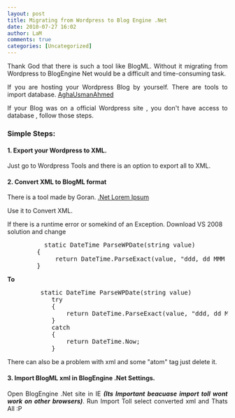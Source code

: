 ```yaml
---
layout: post
title: Migrating from Wordpress to Blog Engine .Net
date: 2010-07-27 16:02
author: LaM
comments: true
categories: [Uncategorized]
---
```

<p style="text-align:justify;">Thank God that there is such a tool like BlogML. Without it migrating from Wordpress to BlogEngine Net would be a difficult and  time-consuming task.</p>
<p style="text-align:justify;">If you are hosting your Wordpress Blog by yourself. There are tools to import database. <a href="http://www.aghausman.net/blog-engine/Migrate_from_WordPress_to_BlogEnginenet.html">AghaUsmanAhmed</a></p>
<p style="text-align:justify;">If your Blog was on a official Wordpress site , you don't have access to database , follow those steps.</p>

<h3>Simple Steps:</h3>
<strong>
</strong>

<strong>
<h4>1. Export your Wordpress to XML.</h4>
</strong>

Just go to Wordpress Tools and there is an option to export all to XML.

<strong> </strong>

<strong>
<h4>2. Convert XML to BlogML format</h4>
</strong>

There is a tool made by Goran. <a href="http://www.visualsoftware.net/Blog/post/2009/10/27/WordPress-eXtended-RSS-to-BlogMl-converter-WXR-2-BlogML.aspx"> .Net Lorem Ipsum</a>

Use it to Convert XML.

If there is a runtime error or somekind of an Exception. Download VS 2008 solution and  change
<pre class="brush:csharp;">          static DateTime ParseWPDate(string value)
        {
             return DateTime.ParseExact(value, "ddd, dd MMM yyyy HH:mm:ss zz00", ci.DateTimeFormat);
        }</pre>
<strong>To</strong>
<pre class="brush:csharp;">			static DateTime ParseWPDate(string value)
            try
            {
                return DateTime.ParseExact(value, "ddd, dd MMM yyyy HH:mm:ss zz00", ci.DateTimeFormat);
            }
            catch
            {
                return DateTime.Now;
            }</pre>
There can also be a problem with xml and some "atom" tag just delete it.

<strong> </strong>

<strong>
<h4>3. Import BlogML xml in BlogEngine .Net Settings.</h4>
</strong>
<p style="text-align:justify;">Open BlogEngine .Net site in IE <strong><em>(Its Important beacuase import toll wont work on other browsers)</em></strong>.  Run Import Toll select converted xml and Thats All :P</p>
